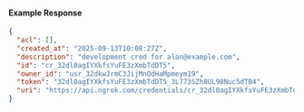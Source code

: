 <!-- Code generated for API Clients. DO NOT EDIT. -->

#### Example Response

```json
{
  "acl": [],
  "created_at": "2025-09-13T10:08:27Z",
  "description": "development cred for alan@example.com",
  "id": "cr_32dl0agIYXkfsYuFE3zXmbTdDT5",
  "owner_id": "usr_32dkwJrmC3JijMnQdHaMpmeym19",
  "token": "32dl0agIYXkfsYuFE3zXmbTdDT5_3L773SZh8UL98Nuc5dTB4",
  "uri": "https://api.ngrok.com/credentials/cr_32dl0agIYXkfsYuFE3zXmbTdDT5"
}
```
